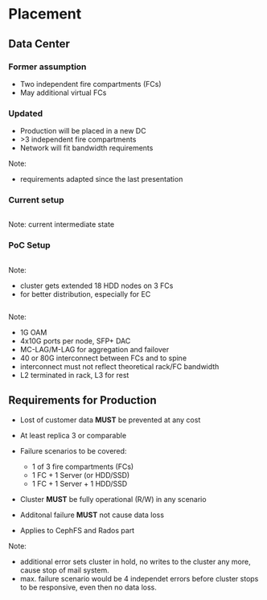 <!-- .slide: data-state="section-break" id="section-break-6" data-timing="10s" -->
# Placement


<!-- .slide: data-state="normal" id="placement-0" data-timing="20s" data-menu-title="Data Center" -->
## Data Center 

### Former assumption
* Two independent fire compartments (FCs)
* May additional virtual FCs

### Updated
* Production will be placed in a new DC
* \>3 independent fire compartments
* Network will fit bandwidth requirements

Note: 
- requirements adapted since the last presentation


<!-- .slide: data-state="normal" id="placement-3" data-timing="20s" data-menu-title="3FCs" -->
### Current setup
<div>
  <center><img data-src="images/fc-ceph-EC+3xReplication-color.svg" style="width:75%"></center>
</div>

Note: current intermediate state


<!-- .slide: data-state="normal" id="placement-3" data-timing="20s" data-menu-title="3FCs" -->
### PoC Setup
<div>
  <center><img data-src="images/fc-ceph-EC-color_white_v2.svg" style="width:75%"></center>
</div>

Note:
- cluster gets extended 18 HDD nodes on 3 FCs
- for better distribution, especially for EC

<!-- .slide: data-state="normal" id="placement-net-2" data-timing="20s" data-menu-title="Network Overview" -->
<div>
  <center><img data-src="images/network-infra-mailplatform_v1.svg" style="width:85%"></center>
</div>

Note: 
- 1G OAM
- 4x10G ports per node, SFP+ DAC
- MC-LAG/M-LAG for aggregation and failover
- 40 or 80G interconnect between FCs and to spine
- interconnect must not reflect theoretical rack/FC bandwidth
- L2 terminated in rack, L3 for rest


<!-- .slide: data-state="normal" id="placement-1" data-timing="20s" data-menu-title="Data safety" -->
## Requirements for Production

* Lost of customer data __MUST__ be prevented at any cost
* At least replica 3 or comparable

* Failure scenarios to be covered:
  * 1 of 3 fire compartments (FCs)
  * 1 FC + 1 Server (or HDD/SSD)
  * 1 FC + 1 Server + 1 HDD/SSD

* Cluster __MUST__ be fully operational (R/W) in any scenario
* Additonal failure __MUST__ not cause data loss
* Applies to CephFS and Rados part

Note: 
- additional error sets cluster in hold, no writes to the cluster any more, cause stop of mail system.
- max. failure scenario would be 4 independet errors before cluster stops to be responsive, even then no data loss.
